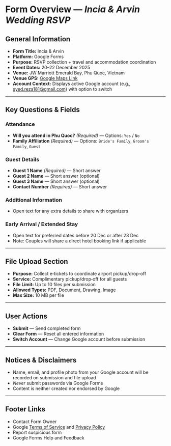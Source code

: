 # Form Overview — *Incia & Arvin Wedding RSVP*

## General Information
- **Form Title:** Incia & Arvin
- **Platform:** Google Forms  
- **Purpose:** RSVP collection + travel and accommodation coordination  
- **Event Dates:** 20–22 December 2025  
- **Venue:** JW Marriott Emerald Bay, Phu Quoc, Vietnam  
- **Venue GPS:** [Google Maps Link](https://g.co/kgs/ue44eEn)  
- **Account Context:** Displays active Google account (e.g., syed.reza181@gmail.com) with option to switch

---

## Key Questions & Fields

### Attendance
- **Will you attend in Phu Quoc?** *(Required)* — Options: `Yes` / `No`
- **Family Affiliation** *(Required)* — Options: `Bride's Family`, `Groom's Family`, `Guest`

### Guest Details
- **Guest 1 Name** *(Required)* — Short answer  
- **Guest 2 Name** — Short answer (optional)  
- **Guest 3 Name** — Short answer (optional)  
- **Contact Number** *(Required)* — Short answer

### Additional Information
- Open text for any extra details to share with organizers

### Early Arrival / Extended Stay
- Open text for preferred dates before 20 Dec or after 23 Dec  
- Note: Couples will share a direct hotel booking link if applicable

---

## File Upload Section
- **Purpose:** Collect e‑tickets to coordinate airport pickup/drop‑off  
- **Service:** Complimentary pickup/drop‑off for all guests  
- **File Limit:** Up to 10 files per submission  
- **Allowed Types:** PDF, Document, Drawing, Image  
- **Max Size:** 10 MB per file

---

## User Actions
- **Submit** — Send completed form  
- **Clear Form** — Reset all entered information  
- **Switch Account** — Change Google account before submission

---

## Notices & Disclaimers
- Name, email, and profile photo from your Google account will be recorded on submission and file upload  
- *Never* submit passwords via Google Forms  
- Content is neither created nor endorsed by Google

---

## Footer Links
- Contact Form Owner  
- Google [Terms of Service](https://policies.google.com/terms) and [Privacy Policy](https://policies.google.com/privacy)  
- Report suspicious form  
- Google Forms Help and Feedback
